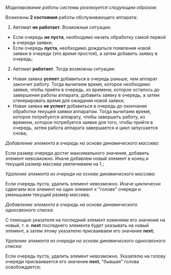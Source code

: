 _Моделирование работы системы реализуется следующим образом:_

Возможны **2 состояния** работы обслуживающего аппарата:

1. Автомат **не работает**. Возможные ситуации:
   
- Если очередь **не пуста**, необходимо начать обработку самой первой в очереди заявки;
- Если очередь **пуста**, необходимо дождаться появления новой заявки в очереди (это *время простоя*), а затем добавить заявку в очередь;
  
2. Автомат **работает**. Тогда возможны ситуации:

- Новая заявка **успеет** добавиться в очередь раньше, чем аппарат закончит работу. Тогда вычитаем время, которое необходимо заявке, чтобы прийти в очередь, из времени, которое осталось до завершения работы аппарата, добавить заявку в очередь, а затем сгенерировать время для ожидания новой заявки;
- Новая заявка **не успеет** добавиться в очередь до окончания обработки текущей заявки аппаратом. Тогда вычитаем время, которое потребуется аппарату, чтобы завершить работу, из времени, которое потребуется заявке для того, чтобы прийти в очередь, затем работа аппарата завершается и цикл запускается снова;

_Добавление элемента в очередь на основе динамического массива:_

Если размер очереди достиг максимального значения, добавить элемент невозможно. Иначе добавлем новый элемент в конец и текущий размер массива увеличиваем на 1.;

_Удаление элемента из очереди на основе динамического массива:_

Если очередь пуста, удалить элемент невозможно. Иначе циклически сдвигаем все элемент на один элемент к "голове" очереди и уменьшаем текущий размер массива;

_Добавление элемента в очередь на основе динамического односвязного списка:_

С помощью указателя на последний элемент изменяем его значение на новый, т. е. **next** последнего элемента будет указывать на новый элемент, а затем этому указателю присваиваем его значение **next**;

_Удаление элемента из очереди на основе динамического односвязного списка:_

Если очередь пуста, удалить элемент невозможно. Указателю на голову очереди присваивается его значение **next**, "бывшая" голова освобождается;